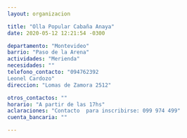 ```yaml
---
layout: organizacion

title: "Olla Popular Cabaña Anaya"
date: 2020-05-12 12:21:54 -0300

departamento: "Montevideo"
barrio: "Paso de la Arena"
actividades: "Merienda"
necesidades: ""
telefono_contacto: "094762392
Leonel Cardozo"
direccion: "Lomas de Zamora 2512"

otros_contactos: ""
horario: "A partir de las 17hs"
aclaraciones: "Contacto  para inscribirse: 099 974 499"
cuenta_bancaria: ""

---
```

